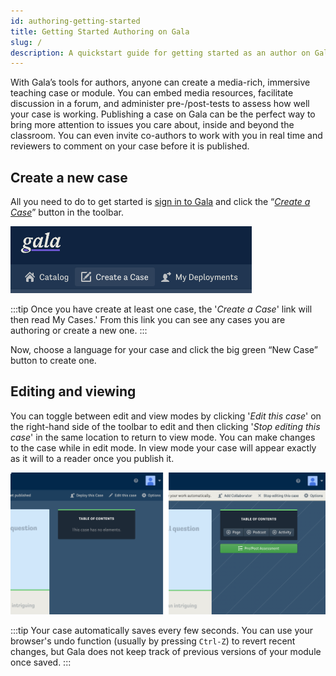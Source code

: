 ```yaml
---
id: authoring-getting-started
title: Getting Started Authoring on Gala
slug: /
description: A quickstart guide for getting started as an author on Gala
---
```


With Gala’s tools for authors, anyone can create a media-rich, immersive teaching case or module.
You can embed media resources, facilitate discussion in a forum, and administer pre-/post-tests to assess how well your case is working.
Publishing a case on Gala can be the perfect way to bring more attention to issues you care about, inside and beyond the classroom. You can even invite co-authors to work with you in real time and reviewers to comment on your case before it is published.

## Create a new case

All you need to do to get started is [sign in to Gala](https://www.learngala.com/en/readers/sign_in) and click the “*[Create a Case](https://www.learngala.com/my_cases)*” button in the toolbar.

![Click 'Create a case' on the left side of the toolbar'](./assets/authoring-create-a-case.png)

:::tip
Once you have create at least one case, the '*Create a Case*' link will then read My Cases.' From this link you can see any cases you are authoring or create a new one.
:::

Now, choose a language for your case and click the big green “New Case” button to create one.

## Editing and viewing

You can toggle between edit and view modes by clicking '*Edit this case*' on the right-hand side of the toolbar to edit and then clicking '*Stop editing this case*' in the same location to return to view mode. You can make changes to the case while in edit mode. In view mode your case will appear exactly as it will to a reader once you publish it.

![Toggle between edit and view mode](./assets/authoring-view-and-edit.png)

:::tip
Your case automatically saves every few seconds. You can use your browser's undo function (usually by pressing ```Ctrl-Z```) to revert recent changes, but Gala does not keep track of previous versions of your module once saved.
:::
